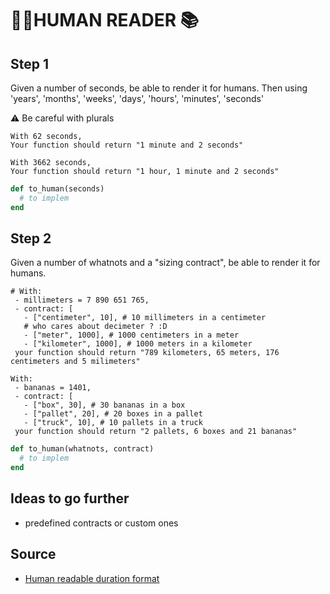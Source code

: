 # 👨‍💼HUMAN READER 📚

## Step 1

Given a number of seconds, be able to render it for humans. Then using 'years', 'months', 'weeks', 'days', 'hours', 'minutes', 'seconds'

⚠︎ Be careful with plurals

```
With 62 seconds,
Your function should return "1 minute and 2 seconds"
```

```
With 3662 seconds,
Your function should return "1 hour, 1 minute and 2 seconds"
```

```ruby
def to_human(seconds)
  # to implem
end
```

## Step 2

Given a number of whatnots and a "sizing contract", be able to render it for humans.

```
# With:
 - millimeters = 7 890 651 765,
 - contract: [
   - ["centimeter", 10], # 10 millimeters in a centimeter
   # who cares about decimeter ? :D
   - ["meter", 1000], # 1000 centimeters in a meter
   - ["kilometer", 1000], # 1000 meters in a kilometer
 your function should return "789 kilometers, 65 meters, 176 centimeters and 5 milimeters"
```

```
With:
 - bananas = 1401,
 - contract: [
   - ["box", 30], # 30 bananas in a box
   - ["pallet", 20], # 20 boxes in a pallet 
   - ["truck", 10], # 10 pallets in a truck
 your function should return "2 pallets, 6 boxes and 21 bananas"
```

```ruby
def to_human(whatnots, contract)
  # to implem
end
```

## Ideas to go further

- predefined contracts or custom ones

## Source

- [Human readable duration format](https://www.codewars.com/kata/52742f58faf5485cae000b9a)